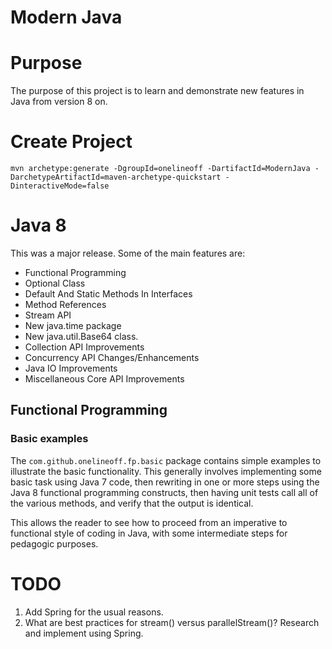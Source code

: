 Modern Java
===========

# Purpose
The purpose of this project is to learn and demonstrate new features in Java from version 8 on.

# Create Project
`mvn archetype:generate -DgroupId=onelineoff -DartifactId=ModernJava -DarchetypeArtifactId=maven-archetype-quickstart -DinteractiveMode=false`

# Java 8
This was a major release.  Some of the main features are:
* Functional Programming
* Optional Class 
* Default And Static Methods In Interfaces
* Method References
* Stream API 
* New java.time package
* New java.util.Base64 class.
* Collection API Improvements
* Concurrency API Changes/Enhancements
* Java IO Improvements
* Miscellaneous Core API Improvements

## Functional Programming
### Basic examples

The `com.github.onelineoff.fp.basic` package contains simple examples to illustrate the basic functionality.  This generally involves implementing some basic task using Java 7 code, then rewriting in one or more steps using the Java 8 functional programming constructs, then having unit tests call all of the various methods, and verify that the output is identical.  



This allows the reader to see how to proceed from an imperative to functional style of coding in Java, with some intermediate steps for pedagogic purposes.



# TODO

1. Add Spring for the usual reasons.
2. What are best practices for stream() versus parallelStream()?  Research and implement using Spring.